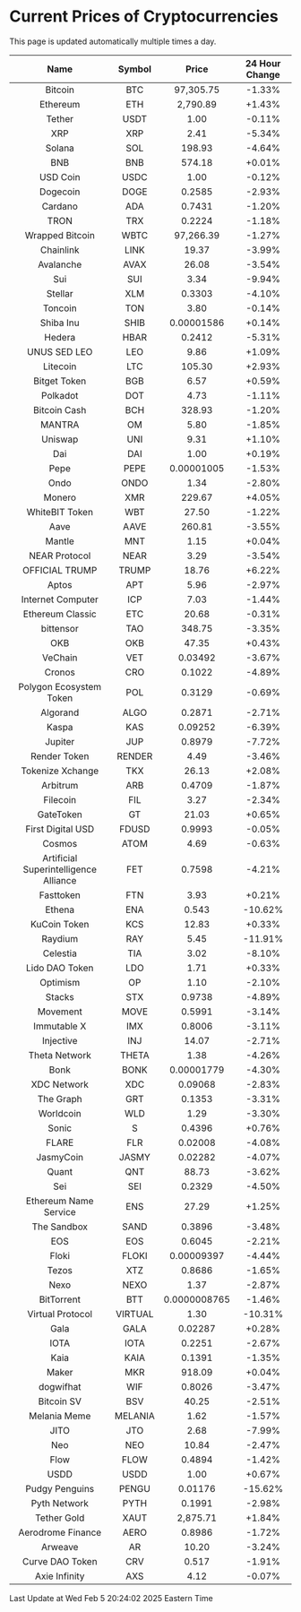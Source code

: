 # Current Prices of Cryptocurrencies
This page is updated automatically multiple times a day.

| Name | Symbol | Price | 24 Hour Change |
| :---: |:---:| :---: | :---: |
| Bitcoin | BTC | 97,305.75 | -1.33% |
| Ethereum | ETH | 2,790.89 | +1.43% |
| Tether | USDT | 1.00 | -0.11% |
| XRP | XRP | 2.41 | -5.34% |
| Solana | SOL | 198.93 | -4.64% |
| BNB | BNB | 574.18 | +0.01% |
| USD Coin | USDC | 1.00 | -0.12% |
| Dogecoin | DOGE | 0.2585 | -2.93% |
| Cardano | ADA | 0.7431 | -1.20% |
| TRON | TRX | 0.2224 | -1.18% |
| Wrapped Bitcoin | WBTC | 97,266.39 | -1.27% |
| Chainlink | LINK | 19.37 | -3.99% |
| Avalanche | AVAX | 26.08 | -3.54% |
| Sui | SUI | 3.34 | -9.94% |
| Stellar | XLM | 0.3303 | -4.10% |
| Toncoin | TON | 3.80 | -0.14% |
| Shiba Inu | SHIB | 0.00001586 | +0.14% |
| Hedera | HBAR | 0.2412 | -5.31% |
| UNUS SED LEO | LEO | 9.86 | +1.09% |
| Litecoin | LTC | 105.30 | +2.93% |
| Bitget Token | BGB | 6.57 | +0.59% |
| Polkadot | DOT | 4.73 | -1.11% |
| Bitcoin Cash | BCH | 328.93 | -1.20% |
| MANTRA | OM | 5.80 | -1.85% |
| Uniswap | UNI | 9.31 | +1.10% |
| Dai | DAI | 1.00 | +0.19% |
| Pepe | PEPE | 0.00001005 | -1.53% |
| Ondo | ONDO | 1.34 | -2.80% |
| Monero | XMR | 229.67 | +4.05% |
| WhiteBIT Token | WBT | 27.50 | -1.22% |
| Aave | AAVE | 260.81 | -3.55% |
| Mantle | MNT | 1.15 | +0.04% |
| NEAR Protocol | NEAR | 3.29 | -3.54% |
| OFFICIAL TRUMP | TRUMP | 18.76 | +6.22% |
| Aptos | APT | 5.96 | -2.97% |
| Internet Computer | ICP | 7.03 | -1.44% |
| Ethereum Classic | ETC | 20.68 | -0.31% |
| bittensor | TAO | 348.75 | -3.35% |
| OKB | OKB | 47.35 | +0.43% |
| VeChain | VET | 0.03492 | -3.67% |
| Cronos | CRO | 0.1022 | -4.89% |
| Polygon Ecosystem Token | POL | 0.3129 | -0.69% |
| Algorand | ALGO | 0.2871 | -2.71% |
| Kaspa | KAS | 0.09252 | -6.39% |
| Jupiter | JUP | 0.8979 | -7.72% |
| Render Token | RENDER | 4.49 | -3.46% |
| Tokenize Xchange | TKX | 26.13 | +2.08% |
| Arbitrum | ARB | 0.4709 | -1.87% |
| Filecoin | FIL | 3.27 | -2.34% |
| GateToken | GT | 21.03 | +0.65% |
| First Digital USD | FDUSD | 0.9993 | -0.05% |
| Cosmos | ATOM | 4.69 | -0.63% |
| Artificial Superintelligence Alliance | FET | 0.7598 | -4.21% |
| Fasttoken | FTN | 3.93 | +0.21% |
| Ethena | ENA | 0.543 | -10.62% |
| KuCoin Token | KCS | 12.83 | +0.33% |
| Raydium | RAY | 5.45 | -11.91% |
| Celestia | TIA | 3.02 | -8.10% |
| Lido DAO Token | LDO | 1.71 | +0.33% |
| Optimism | OP | 1.10 | -2.10% |
| Stacks | STX | 0.9738 | -4.89% |
| Movement | MOVE | 0.5991 | -3.14% |
| Immutable X | IMX | 0.8006 | -3.11% |
| Injective | INJ | 14.07 | -2.71% |
| Theta Network | THETA | 1.38 | -4.26% |
| Bonk | BONK | 0.00001779 | -4.30% |
| XDC Network | XDC | 0.09068 | -2.83% |
| The Graph | GRT | 0.1353 | -3.31% |
| Worldcoin | WLD | 1.29 | -3.30% |
| Sonic | S | 0.4396 | +0.76% |
| FLARE | FLR | 0.02008 | -4.08% |
| JasmyCoin | JASMY | 0.02282 | -4.07% |
| Quant | QNT | 88.73 | -3.62% |
| Sei | SEI | 0.2329 | -4.50% |
| Ethereum Name Service | ENS | 27.29 | +1.25% |
| The Sandbox | SAND | 0.3896 | -3.48% |
| EOS | EOS | 0.6045 | -2.21% |
| Floki | FLOKI | 0.00009397 | -4.44% |
| Tezos | XTZ | 0.8686 | -1.65% |
| Nexo | NEXO | 1.37 | -2.87% |
| BitTorrent | BTT | 0.0000008765 | -1.46% |
| Virtual Protocol | VIRTUAL | 1.30 | -10.31% |
| Gala | GALA | 0.02287 | +0.28% |
| IOTA | IOTA | 0.2251 | -2.67% |
| Kaia | KAIA | 0.1391 | -1.35% |
| Maker | MKR | 918.09 | +0.04% |
| dogwifhat | WIF | 0.8026 | -3.47% |
| Bitcoin SV | BSV | 40.25 | -2.51% |
| Melania Meme | MELANIA | 1.62 | -1.57% |
| JITO | JTO | 2.68 | -7.99% |
| Neo | NEO | 10.84 | -2.47% |
| Flow | FLOW | 0.4894 | -1.42% |
| USDD | USDD | 1.00 | +0.67% |
| Pudgy Penguins | PENGU | 0.01176 | -15.62% |
| Pyth Network | PYTH | 0.1991 | -2.98% |
| Tether Gold | XAUT | 2,875.71 | +1.84% |
| Aerodrome Finance | AERO | 0.8986 | -1.72% |
| Arweave | AR | 10.20 | -3.24% |
| Curve DAO Token | CRV | 0.517 | -1.91% |
| Axie Infinity | AXS | 4.12 | -0.07% |

Last Update at Wed Feb  5 20:24:02 2025 Eastern Time